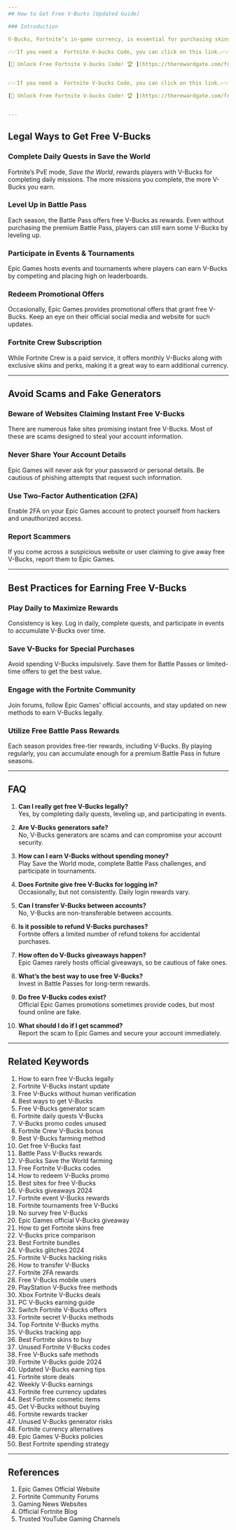 ```yaml
---
## How to Get Free V-Bucks [Updated Guide]

### Introduction

V-Bucks, Fortnite’s in-game currency, is essential for purchasing skins, emotes, and Battle Passes. Many players look for ways to earn free V-Bucks legally. This guide provides **updated** and effective methods to get **unused** V-Bucks safely, without violating Epic Games’ terms.

✅✅If you need a  Fortnite V-bucks Code, you can click on this link.✅✅

[🚀 Unlock Free Fortnite V-bucks Code! 🏆 ](https://therewardgate.com/free-fortnite-code/)


✅✅If you need a  Fortnite V-bucks Code, you can click on this link.✅✅

[🚀 Unlock Free Fortnite V-bucks Code! 🏆 ](https://therewardgate.com/free-fortnite-code/)


---
```


## Legal Ways to Get Free V-Bucks

### Complete Daily Quests in Save the World

Fortnite’s PvE mode, *Save the World*, rewards players with V-Bucks for completing daily missions. The more missions you complete, the more V-Bucks you earn.

### Level Up in Battle Pass

Each season, the Battle Pass offers free V-Bucks as rewards. Even without purchasing the premium Battle Pass, players can still earn some V-Bucks by leveling up.

### Participate in Events & Tournaments

Epic Games hosts events and tournaments where players can earn V-Bucks by competing and placing high on leaderboards.

### Redeem Promotional Offers

Occasionally, Epic Games provides promotional offers that grant free V-Bucks. Keep an eye on their official social media and website for such updates.

### Fortnite Crew Subscription

While Fortnite Crew is a paid service, it offers monthly V-Bucks along with exclusive skins and perks, making it a great way to earn additional currency.

---

## Avoid Scams and Fake Generators

### Beware of Websites Claiming Instant Free V-Bucks

There are numerous fake sites promising instant free V-Bucks. Most of these are scams designed to steal your account information.

### Never Share Your Account Details

Epic Games will never ask for your password or personal details. Be cautious of phishing attempts that request such information.

### Use Two-Factor Authentication (2FA)

Enable 2FA on your Epic Games account to protect yourself from hackers and unauthorized access.

### Report Scammers

If you come across a suspicious website or user claiming to give away free V-Bucks, report them to Epic Games.

---

## Best Practices for Earning Free V-Bucks

### Play Daily to Maximize Rewards

Consistency is key. Log in daily, complete quests, and participate in events to accumulate V-Bucks over time.

### Save V-Bucks for Special Purchases

Avoid spending V-Bucks impulsively. Save them for Battle Passes or limited-time offers to get the best value.

### Engage with the Fortnite Community

Join forums, follow Epic Games’ official accounts, and stay updated on new methods to earn V-Bucks legally.

### Utilize Free Battle Pass Rewards

Each season provides free-tier rewards, including V-Bucks. By playing regularly, you can accumulate enough for a premium Battle Pass in future seasons.

---

## FAQ

1. **Can I really get free V-Bucks legally?**  
   Yes, by completing daily quests, leveling up, and participating in events.

2. **Are V-Bucks generators safe?**  
   No, V-Bucks generators are scams and can compromise your account security.

3. **How can I earn V-Bucks without spending money?**  
   Play Save the World mode, complete Battle Pass challenges, and participate in tournaments.

4. **Does Fortnite give free V-Bucks for logging in?**  
   Occasionally, but not consistently. Daily login rewards vary.

5. **Can I transfer V-Bucks between accounts?**  
   No, V-Bucks are non-transferable between accounts.

6. **Is it possible to refund V-Bucks purchases?**  
   Fortnite offers a limited number of refund tokens for accidental purchases.

7. **How often do V-Bucks giveaways happen?**  
   Epic Games rarely hosts official giveaways, so be cautious of fake ones.

8. **What’s the best way to use free V-Bucks?**  
   Invest in Battle Passes for long-term rewards.

9. **Do free V-Bucks codes exist?**  
   Official Epic Games promotions sometimes provide codes, but most found online are fake.

10. **What should I do if I get scammed?**  
   Report the scam to Epic Games and secure your account immediately.

---

## Related Keywords

1. How to earn free V-Bucks legally  
2. Fortnite V-Bucks instant update  
3. Free V-Bucks without human verification  
4. Best ways to get V-Bucks  
5. Free V-Bucks generator scam  
6. Fortnite daily quests V-Bucks  
7. V-Bucks promo codes unused  
8. Fortnite Crew V-Bucks bonus  
9. Best V-Bucks farming method  
10. Get free V-Bucks fast  
11. Battle Pass V-Bucks rewards  
12. V-Bucks Save the World farming  
13. Free Fortnite V-Bucks codes  
14. How to redeem V-Bucks promo  
15. Best sites for free V-Bucks  
16. V-Bucks giveaways 2024  
17. Fortnite event V-Bucks rewards  
18. Fortnite tournaments free V-Bucks  
19. No survey free V-Bucks  
20. Epic Games official V-Bucks giveaway  
21. How to get Fortnite skins free  
22. V-Bucks price comparison  
23. Best Fortnite bundles  
24. V-Bucks glitches 2024  
25. Fortnite V-Bucks hacking risks  
26. How to transfer V-Bucks  
27. Fortnite 2FA rewards  
28. Free V-Bucks mobile users  
29. PlayStation V-Bucks free methods  
30. Xbox Fortnite V-Bucks deals  
31. PC V-Bucks earning guide  
32. Switch Fortnite V-Bucks offers  
33. Fortnite secret V-Bucks methods  
34. Top Fortnite V-Bucks myths  
35. V-Bucks tracking app  
36. Best Fortnite skins to buy  
37. Unused Fortnite V-Bucks codes  
38. Free V-Bucks safe methods  
39. Fortnite V-Bucks guide 2024  
40. Updated V-Bucks earning tips  
41. Fortnite store deals  
42. Weekly V-Bucks earnings  
43. Fortnite free currency updates  
44. Best Fortnite cosmetic items  
45. Get V-Bucks without buying  
46. Fortnite rewards tracker  
47. Unused V-Bucks generator risks  
48. Fortnite currency alternatives  
49. Epic Games V-Bucks policies  
50. Best Fortnite spending strategy  

---

## References

1. Epic Games Official Website  
2. Fortnite Community Forums  
3. Gaming News Websites  
4. Official Fortnite Blog  
5. Trusted YouTube Gaming Channels  
